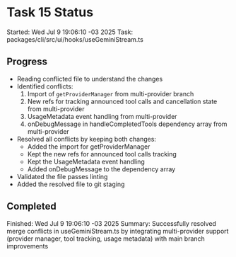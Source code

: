 # Task 15 Status

Started: Wed Jul 9 19:06:10 -03 2025
Task: packages/cli/src/ui/hooks/useGeminiStream.ts

## Progress

- Reading conflicted file to understand the changes
- Identified conflicts:
  1. Import of `getProviderManager` from multi-provider branch
  2. New refs for tracking announced tool calls and cancellation state from multi-provider
  3. UsageMetadata event handling from multi-provider
  4. onDebugMessage in handleCompletedTools dependency array from multi-provider
- Resolved all conflicts by keeping both changes:
  - Added the import for getProviderManager
  - Kept the new refs for announced tool calls tracking
  - Kept the UsageMetadata event handling
  - Added onDebugMessage to the dependency array
- Validated the file passes linting
- Added the resolved file to git staging

## Completed

Finished: Wed Jul 9 19:06:10 -03 2025
Summary: Successfully resolved merge conflicts in useGeminiStream.ts by integrating multi-provider support (provider manager, tool tracking, usage metadata) with main branch improvements
